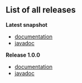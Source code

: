 
## List of all releases ##

**Latest snapshot**
- [documentation](https://sandboxx.github.io/hello-doc/snapshots/latest)
- [javadoc](https://sandboxx.github.io/hello-doc/snapshots/latest/javadoc)

**Release 1.0.0**
  - [documentation](https://sandboxx.github.io/hello-doc/releases/1.0.0)
  - [javadoc](https://sandboxx.github.io/hello-doc/releases/1.0.0/javadoc)


